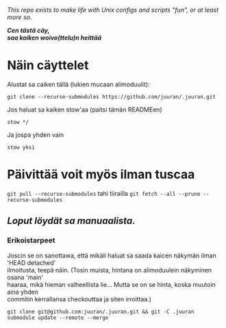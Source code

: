_This repo exists to make life with Unix configs and scripts "fun", or at least more so._

**_Cen tästä cäy, <br> saa kaiken woivo(ttelu)n heittää_**

# Näin cäyttelet

Alustat sa caiken tällä (lukien mucaan alimoduulit):

    git clone --recurse-submodules https://github.com/juuran/.juuran.git

Jos haluat sa kaiken stow'aa (paitsi tämän READMEen)

    stow */

Ja jospa yhden vain

    stow yksi

# Päivittää voit myös ilman tuscaa

`git pull --recurse-submodules` tahi tiirailla `git fetch --all --prune --recurse-submodules`

## _Loput löydät sa manuaalista._

### Erikoistarpeet

Joscin se on sanottawa, että mikäli haluat sa saada kaicen näkymän ilman 'HEAD detached' <br>
ilmoitusta, teepä näin. (Tosin muista, hintana on alimoduulein näkyminen osana 'main' <br>
haaraa, mikä hieman valheellista lie... Mutta se on se hinta, koska muutoin aina yhden <br>
commitin kerrallansa checkouttaa ja siten irroittaa.)

    git clone git@github.com:juuran/.juuran.git && git -C .juuran submodule update --remote --merge
